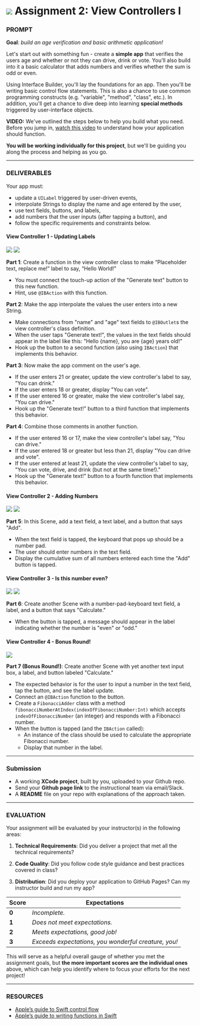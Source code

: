 # ![](https://ga-dash.s3.amazonaws.com/production/assets/logo-9f88ae6c9c3871690e33280fcf557f33.png) Assignment 2: View Controllers I

### PROMPT

**Goal**: *build an age verification and basic arithmetic application!*

Let's start out with something fun - create a **simple app** that verifies the users age and whether or not they can drive, drink or vote. You'll also build into it a basic calculator that adds numbers and verifies whether the sum is odd or even.

Using Interface Builder, you'll lay the foundations for an app. Then you'll be writing basic control flow statements. This is also a chance to use common programming constructs (e.g. "variable", "method", "class", etc.). In addition, you'll get a chance to dive deep into learning **special methods** triggered by user-interface objects.

**VIDEO:** We've outlined the steps below to help you build what you need. Before you jump in, [watch this video](https://youtu.be/rIcrO5j-rt0) to understand how your application should function.

**You will be working individually for this project**, but we'll be guiding you along the process and helping as you go.

---

### DELIVERABLES

Your app must:

* update a `UILabel` triggered by user-driven events,
* interpolate Strings to display the name and age entered by the user,
* use text fields, buttons, and labels,
* add numbers that the user inputs (after tapping a button), and
* follow the specific requirements and constraints below.


#### View Controller 1 - Updating Labels

![](../img/placeholder.png)
![](../img/age.png)

**Part 1**: Create a function in the view controller class to make “Placeholder text, replace me!” label to say, “Hello World!”

* You must connect the touch-up action of the "Generate text" button to this new function.
* Hint, use `@IBAction` with this function.

**Part 2**: Make the app interpolate the values the user enters into a new String.

* Make connections from "name" and "age" text fields to `@IBOutlet`s the view controller's class definition.
* When the user taps "Generate text!", the values in the text fields should appear in the label like this: "Hello {name}, you are {age} years old!"
* Hook up the button to a second function (also using `IBAction`) that implements this behavior.

**Part 3**: Now make the app comment on the user's age.

* If the user enters 21 or greater, update the view controller's label to say, "You can drink."
* If the user enters 18 or greater, display "You can vote".
* If the user entered 16 or greater, make the view controller's label say, "You can drive."
* Hook up the "Generate text!" button to a third function that implements this behavior.

**Part 4**: Combine those comments in another function.

* If the user entered 16 or 17, make the view controller's label say, "You can drive."
* If the user entered 18 or greater but less than 21, display "You can drive and vote".
* If the user entered at least 21, update the view controller's label to say, "You can vote, drive, and drink (but not at the same time!)."
* Hook up the "Generate text!" button to a fourth function that implements this behavior.

#### View Controller 2 - Adding Numbers

![](../img/add1.png)
![](../img/add2.png)

**Part 5**: In this Scene, add a text field, a text label, and a button that says "Add".

* When the text field is tapped, the keyboard that pops up should be a number pad.
* The user should enter numbers in the text field.
* Display the cumulative sum of all numbers entered each time the "Add" button is tapped.

#### View Controller 3 - Is this number even?

![](../img/even_odd.png)
![](../img/odd.png)

**Part 6**: Create another Scene with a number-pad-keyboard text field, a label, and a button that says "Calculate."

* When the button is tapped, a message should appear in the label indicating whether the number is "even" or "odd."

#### View Controller 4 - Bonus Round!

![](../img/fibonacci_bonus.png)

**Part 7 (Bonus Round!)**: Create another Scene with yet another text input box, a label, and button labeled "Calculate."

* The expected behavior is for the user to input a number in the text field, tap the button, and see the label update.
* Connect an `@IBAction` function to the button.
* Create a `FibonacciAdder` class with a method `fibonacciNumberAtIndex(indexOfFibonacciNumber:Int)` which accepts `indexOfFibonacciNumber` (an integer) and responds with a Fibonacci number.
* When the button is tapped (and the `IBAction` called):
  * An instance of the class should be used to calculate the appropriate Fibonacci number.
  * Display that number in the label.

---

### Submission

* A working **XCode project**, built by you, uploaded to your Github repo.
* Send your **Github page link** to the instructional team via email/Slack.
* A **README** file on your repo with explanations of the approach taken.

---

### EVALUATION

Your assignment will be evaluated by your instructor(s) in the following areas:

1. __Technical Requirements__: Did you deliver a project that met all the technical requirements?

2. __Code Quality__: Did you follow code style guidance and best practices covered in class?

3. __Distribution__: Did you deploy your application to GitHub Pages? Can my instructor build and run my app?

Score | Expectations
----- | ------------
**0** | _Incomplete._
**1** | _Does not meet expectations._
**2** | _Meets expectations, good job!_
**3** | _Exceeds expectations, you wonderful creature, you!_

This will serve as a helpful overall gauge of whether you met the assignment goals, but __the more important scores are the individual ones__ above, which can help you identify where to focus your efforts for the next project!


---
### RESOURCES

* [Apple’s guide to Swift control flow](https://developer.apple.com/library/prerelease/mac/documentation/Swift/Conceptual/Swift_Programming_Language/ControlFlow.html)
* [Apple’s guide to writing functions in Swift](https://developer.apple.com/library/prerelease/mac/documentation/Swift/Conceptual/Swift_Programming_Language/Functions.html#//apple_ref/doc/uid/TP40014097-CH10-XID_245)
